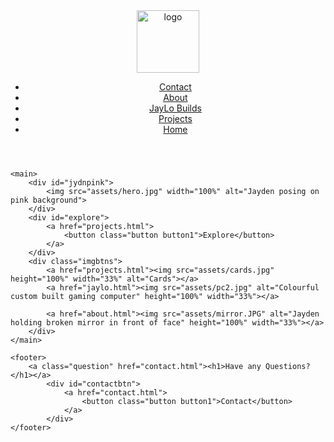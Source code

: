 <!DOCTYPE html>
<html lang="en">

<head>
<title>Jayden Mizal Home</title>
  <meta name="viewport" content="width=device-width, initial-scale=1.0">
  <link rel="stylesheet" type="text/css" href="cssreset.css">
  <link rel="stylesheet" type="text/css" href="stylesheet.css">
  <link rel="shortcut icon" type="image/jpg" href="assets/JM logo.png">
</head>

<body>
	<header>
			<nav>
				<div id="logo"><a href="Homepage.html"><img src="assets/JM logo.png" width="100px" height="100px" alt="logo"></a>
				</div>
					<ul id="navbtns">
					  <li><a href="contact.html">Contact</a></li>
					  <li><a href="about.html">About</a></li>
					  <li><a href="jaylo.html">JayLo Builds</a></li>
					  <li><a href="projects.html">Projects</a></li>
					  <li><a class="active" href="Homepage.html">Home</a></li>
					</ul>
			</nav>
	</header>

<!--Header will have the hero photo of Jayden with three image buttons as further navigation-->	

	<main>
		<div id="jydnpink">
			<img src="assets/hero.jpg" width="100%" alt="Jayden posing on pink background">
		</div>
		<div id="explore">
			<a href="projects.html">
				<button class="button button1">Explore</button>
			</a>
		</div>
		<div class="imgbtns">
			<a href="projects.html"><img src="assets/cards.jpg" height="100%" width="33%" alt="Cards"></a>
			<a href="jaylo.html"><img src="assets/pc2.jpg" alt="Colourful custom built gaming computer" height="100%" width="33%"></a>

			<a href="about.html"><img src="assets/mirror.JPG" alt="Jayden holding broken mirror in front of face" height="100%" width="33%"></a>
		</div>
	</main>	

<!--In case user has inquiry, button directs to contact page-->	

	<footer>
		<a class="question" href="contact.html"><h1>Have any Questions?</h1></a>
			<div id="contactbtn">
				<a href="contact.html">
					<button class="button button1">Contact</button>
				</a>
			</div>
	</footer>
</body>
</html>
